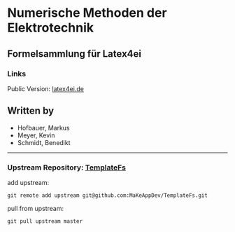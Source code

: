 # Numerische Methoden der Elektrotechnik
## Formelsammlung für Latex4ei
### Links

Public Version: [latex4ei.de](http://latex4ei.de)  

## Written by
- Hofbauer, Markus
- Meyer, Kevin
- Schmidt, Benedikt

--------------------------------------

### Upstream Repository: [TemplateFs](https://github.com/MaKeAppDev/TemplateFs)

add upstream:

    git remote add upstream git@github.com:MaKeAppDev/TemplateFs.git

pull from upstream:

    git pull upstream master
